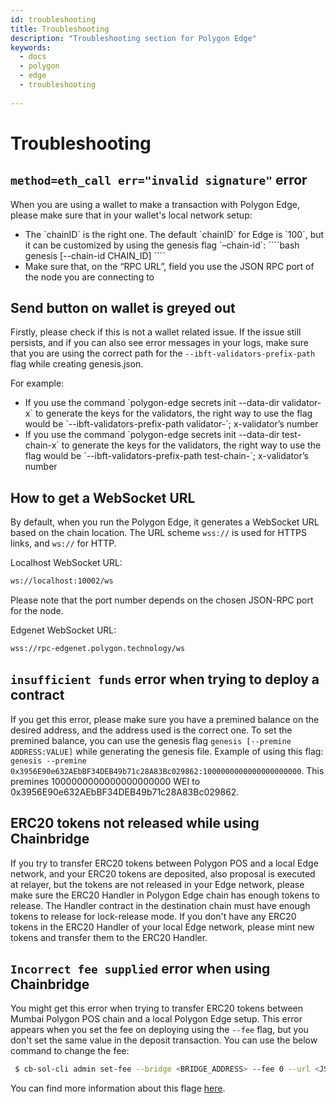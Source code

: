 ```yaml
---
id: troubleshooting
title: Troubleshooting
description: "Troubleshooting section for Polygon Edge"
keywords:
  - docs
  - polygon
  - edge
  - troubleshooting
  
---
```


# Troubleshooting

## `method=eth_call err="invalid signature"` error

When you are using a wallet to make a transaction with Polygon Edge, please make sure that in your wallet's local network setup:
<ul>
<li>The `chainID` is the right one. The default `chainID` for Edge is `100`, but it can be customized by using the genesis flag `–chain-id`: 
````bash
genesis [--chain-id CHAIN_ID]
```` </li>
<li>Make sure that, on the “RPC URL”, field you use the JSON RPC port of the node you are connecting to</li>
</ul>

## Send button on wallet is greyed out
Firstly, please check if this is not a wallet related issue. If the issue still persists, and if you can also see error messages in your logs, make sure that you are using the correct path for the `--ibft-validators-prefix-path` flag while creating genesis.json.

For example:
<ul>
<li> If you use the command `polygon-edge secrets init --data-dir validator-x` to generate the keys for the validators, the right way to use the flag would be `--ibft-validators-prefix-path validator-`; x-validator’s number </li>
<li>If you use the command `polygon-edge secrets init --data-dir test-chain-x` to generate the keys for the validators, the right way to use the flag would be `--ibft-validators-prefix-path test-chain-`; x-validator’s number </li>
</ul>

## How to get a WebSocket URL

By default, when you run the Polygon Edge, it generates a WebSocket URL based on the chain location.
The URL scheme `wss://` is used for HTTPS links, and `ws://` for HTTP.

Localhost WebSocket URL:
````bash
ws://localhost:10002/ws
````
Please note that the port number depends on the chosen JSON-RPC port for the node.

Edgenet WebSocket URL:
````bash
wss://rpc-edgenet.polygon.technology/ws
````

## `insufficient funds` error when trying to deploy a contract

If you get this error, please make sure you have a premined balance on the desired address, and the address used is the correct one.
To set the premined balance, you can use the genesis flag `genesis [--premine ADDRESS:VALUE]` while generating the genesis file.
Example of using this flag: `genesis --premine 0x3956E90e632AEbBF34DEB49b71c28A83Bc029862:1000000000000000000000`. This premines 1000000000000000000000 WEI to 0x3956E90e632AEbBF34DEB49b71c28A83Bc029862.
 
 
## ERC20 tokens not released while using Chainbridge

If you try to transfer ERC20 tokens between Polygon POS and a local Edge network, and your  ERC20 tokens are deposited, also proposal is executed at relayer, but the tokens are not released in your Edge network, please make sure the ERC20 Handler in Polygon Edge chain has enough tokens to release. 
The Handler contract in the destination chain must have enough tokens to release for lock-release mode. If you don't have any ERC20 tokens in the ERC20 Handler of your local Edge network, please mint new tokens and transfer them to the ERC20 Handler.

## `Incorrect fee supplied` error when using Chainbridge

You might get this error when trying to transfer ERC20 tokens between Mumbai Polygon POS chain and a local Polygon Edge setup. This error appears when you set the fee on deploying using the `--fee` flag, but you don't set the same value in the deposit transaction. 
You can use the below command to change the fee:
```` bash
 $ cb-sol-cli admin set-fee --bridge <BRIDGE_ADDRESS> --fee 0 --url <JSON_RPC_URL> --privateKey <PRIVATE_KEY>
 ````
You can find more information about this flage [here](https://github.com/ChainSafe/chainbridge-deploy/blob/main/cb-sol-cli/docs/deploy.md).





